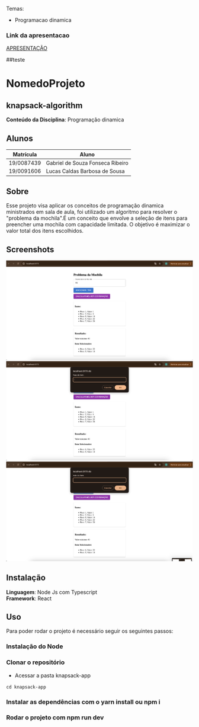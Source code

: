 
Temas:
 -  Programacao dinamica


### Link da apresentacao

[APRESENTAÇÃO](https://youtu.be/NXxIAsg79Ao)

##teste

# NomedoProjeto
## knapsack-algorithm

**Conteúdo da Disciplina**: Programação dinamica<br>

## Alunos
|Matrícula | Aluno |
| -- | -- |
| 19/0087439  |  Gabriel de Souza Fonseca Ribeiro |
| 19/0091606 |  Lucas Caldas Barbosa de Sousa |

## Sobre 
Esse projeto visa aplicar os conceitos de programação dinamica ministrados em sala de aula, foi utilizado um algoritmo para resolver o "problema da mochila".É um conceito que envolve a seleção de itens para preencher uma mochila com capacidade limitada. O objetivo é maximizar o valor total dos itens escolhidos.
## Screenshots
![Screenshot-1](assets/knapsack-1.png)
![Screenshot-2](assets/knapsack-2.png)
![Screenshot-3](assets/knapsack-3.png)

## Instalação 
**Linguagem**: Node Js com Typescript<br>
**Framework**: React<br>


## Uso 
Para poder rodar o projeto é necessário seguir os seguintes passos:

### Instalação do Node
### Clonar o repositório
- Acessar a pasta knapsack-app
```
cd knapsack-app

```
### Instalar as dependências com o yarn install ou npm i
### Rodar o projeto com npm run dev 



